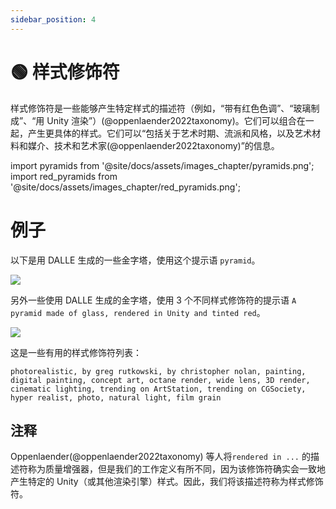 ```yaml
---
sidebar_position: 4
---
```

# 🟢 样式修饰符

样式修饰符是一些能够产生特定样式的描述符（例如，“带有红色色调”、“玻璃制成”、“用 Unity 渲染”）(@oppenlaender2022taxonomy)。它们可以组合在一起，产生更具体的样式。它们可以“包括关于艺术时期、流派和风格，以及艺术材料和媒介、技术和艺术家(@oppenlaender2022taxonomy)”的信息。

import pyramids from '@site/docs/assets/images_chapter/pyramids.png';
import red_pyramids from '@site/docs/assets/images_chapter/red_pyramids.png';

# 例子

以下是用 DALLE 生成的一些金字塔，使用这个提示语 `pyramid`。

<div style={{textAlign: 'center'}}>
  <img src={pyramids} style={{width: "750px"}} />
</div>

另外一些使用 DALLE 生成的金字塔，使用 3 个不同样式修饰符的提示语 `A pyramid made of glass, rendered in Unity and tinted red`。

<div style={{textAlign: 'center'}}>
  <img src={red_pyramids} style={{width: "750px"}} />
</div>

这是一些有用的样式修饰符列表：

```text
photorealistic, by greg rutkowski, by christopher nolan, painting, digital painting, concept art, octane render, wide lens, 3D render, cinematic lighting, trending on ArtStation, trending on CGSociety, hyper realist, photo, natural light, film grain
```

## 注释

Oppenlaender(@oppenlaender2022taxonomy) 等人将`rendered in ...` 的描述符称为质量增强器，但是我们的工作定义有所不同，因为该修饰符确实会一致地产生特定的 Unity（或其他渲染引擎）样式。因此，我们将该描述符称为样式修饰符。
